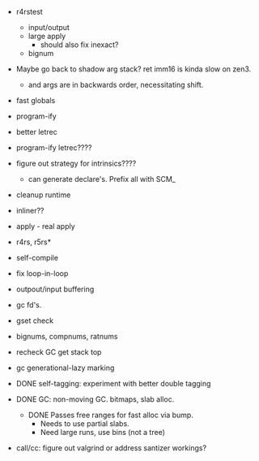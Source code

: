 
* r4rstest
  * input/output
  * large apply
    * should also fix inexact?
  * bignum

* Maybe go back to shadow arg stack? ret imm16 is kinda slow on zen3.
  * and args are in backwards order, necessitating shift.
* fast globals
* program-ify
* better letrec
* program-ify letrec????

* figure out strategy for intrinsics????
  * can generate declare's.  Prefix all with SCM_
* cleanup runtime
* inliner?? 
* apply - real apply

* r4rs, r5rs*
* self-compile
* fix loop-in-loop
* outpout/input buffering
* gc fd's.
* gset check
* bignums, compnums, ratnums

* recheck GC get stack top
* gc generational-lazy marking

* DONE self-tagging: experiment with better double tagging

* DONE GC: non-moving GC. bitmaps, slab alloc.  
  * DONE Passes free ranges for fast alloc via bump.
	* Needs to use partial slabs.
	* Need large runs, use bins (not a tree)

* call/cc: figure out valgrind or address santizer workings?
